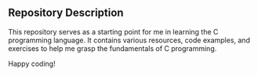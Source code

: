 ## Repository Description

This repository serves as a starting point for me in learning the C programming language. It contains various resources, code examples, and exercises to help me grasp the fundamentals of C programming.

Happy coding!
